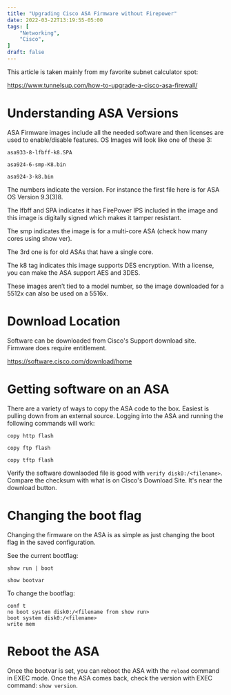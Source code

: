 ```yaml
---
title: "Upgrading Cisco ASA Firmware without Firepower"
date: 2022-03-22T13:19:55-05:00
tags: [
    "Networking",
    "Cisco",
]
draft: false
---
```


This article is taken mainly from my favorite subnet calculator spot:  

https://www.tunnelsup.com/how-to-upgrade-a-cisco-asa-firewall/



# Understanding ASA Versions

ASA Firmware images include all the needed software and then licenses are used to enable/disable features.  OS Images will look like one of these 3:

`asa933-8-lfbff-k8.SPA`

`asa924-6-smp-K8.bin`

`asa924-3-k8.bin`

The numbers indicate the version. For instance the first file here is for ASA OS Version 9.3(3)8.

The lfbff and SPA indicates it has FirePower IPS included in the image and this image is digitally signed which makes it tamper resistant.

The smp indicates the image is for a multi-core ASA (check how many cores using show ver).

The 3rd one is for old ASAs that have a single core.

The k8 tag indicates this image supports DES encryption. With a license, you can make the ASA support AES and 3DES.

These images aren’t tied to a model number, so the image downloaded for a 5512x can also be used on a 5516x.

# Download Location

Software can be downloaded from Cisco's Support download site.  Firmware does require entitlement.

https://software.cisco.com/download/home


# Getting software on an ASA

There are a variety of ways to copy the ASA code to the box.  Easiest is pulling down from an external source.  Logging into the ASA and running the following commands will work:

`copy http flash`

`copy ftp flash`

`copy tftp flash`

Verify the software downlaoded  file is good with `verify disk0:/<filename>`.  Compare the checksum with what is on Cisco's Download Site.  It's near the download button.

# Changing the boot flag

Changing the firmware on the ASA is as simple as just changing the boot flag in the saved configuration.

See the current bootflag:

`show run | boot`

`show bootvar`

To change the bootflag:
```
conf t
no boot system disk0:/<filename from show run>
boot system disk0:/<filename>
write mem
```

# Reboot the ASA

Once the bootvar is set, you can reboot the ASA with the `reload` command in EXEC mode.  Once the ASA comes back, check the version with EXEC command:  `show version`.